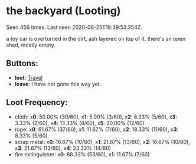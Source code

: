 # the backyard (Looting)

Seen 456 times. Last seen 2020-06-25T18:39:53.354Z.

a toy car is overturned in the dirt, ash layered on top of it. there's an open shed, mostly empty.

## Buttons:

- **loot**: [Travel](Travel-travel.md)
- **leave**: I have not gone this way yet.

## Loot Frequency:

  - cloth: x**0**: 50.00% (30/60), x**1**: 5.00% (3/60), x**2**: 8.33% (5/60), x**3**: 3.33% (2/60), x**4**: 13.33% (8/60), x**5**: 20.00% (12/60)
  - rope: x**0**: 61.67% (37/60), x**1**: 11.67% (7/60), x**2**: 18.33% (11/60), x**3**: 8.33% (5/60)
  - scrap metal: x**0**: 16.67% (10/60), x**1**: 21.67% (13/60), x**2**: 16.67% (10/60), x**3**: 21.67% (13/60), x**4**: 23.33% (14/60)
  - fire extinguisher: x**0**: 88.33% (53/60), x**1**: 11.67% (7/60)